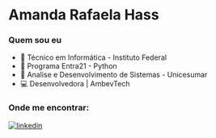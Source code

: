 # **Amanda Rafaela Hass**

### Quem sou eu
- :page_facing_up: Técnico em Informática - Instituto Federal
- :page_facing_up: Programa Entra21 - Python
- :page_facing_up: Analise e Desenvolvimento de Sistemas - Unicesumar
- :computer: Desenvolvedora | AmbevTech

### Onde me encontrar: 

<a  href="https://www.linkedin.com/in/amanda-rafaela-hass-28b92819b/" target="_blank">
  <img alt="linkedin" src="https://icongr.am/devicon/linkedin-original-wordmark.svg?size=80&color=currentColor"/>
</a>
